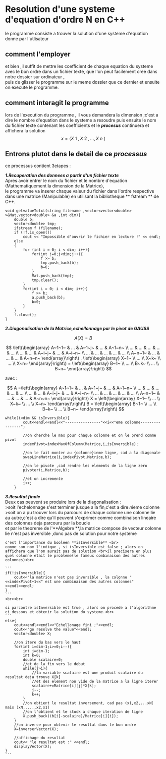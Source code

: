 # Resolution d'une systeme d'equation d'ordre N en C++
 
 le programme consiste a trouver la solution d'une systeme d'equation donne par l'utlisateur 
 
 comment l'employer
 -------------------
 et bien ,il suffit de mettre les coefficient de chaque equation du systeme avec le bon ordre dans un fichier texte,
 que l'on peut facilement cree dans notre dossier sur ordinateur ,<br>
 puis de glisser le programme sur le meme dossier que ce dernier
 et ensuite on execute le programme.
 
 comment interagit le programme
----------------------------------
 lors de l'execution du programme , il vous demandera la dimension ;c'est a dire le nombre d'equation dans le systeme a resoudre
 puis ensuite le nom du fichier texte contenant les  coefficients 
 et le ***procesus*** continuera et affichera la solution $$ x = (X~1~,X~2~,...,X~n~) $$
 

Entrons plutot dans le detail de ce ***processus***
------------------------------------------------------
ce processus contient 3etapes : <br>

***1.Recuperation des donnees a partir d'un fichier texte***<br>
Apres avoir entrer le nom du fichier et le nombre d'equation (Mathematiquement la dimension de la Matrice),<br>
le  programme va inserer chaque valeur du fichier dans l'ordre respective dans une matrice (Manipulable) en utilisant la bibliotheque ** fstream ** de C++.

```
void getvalueTotxt(string filename ,vector<vector<double> >&Mat,vector<double> &a ,int dim){
    double b;
    vector<double> tmp;
    ifstream f (filename);
    if (!f.is_open())
        cout << "Impossible d'ouvrir le fichier en lecture !" << endl;
    else
    {
        for (int i = 0; i < dim; i++){
            for(int j=0;j<dim;j++){
                f >> b;
                tmp.push_back(b);
                b=0;
            }
            Mat.push_back(tmp);
            tmp.clear();
        }
        for(int i = 0; i < dim; i++){
            f >> b;
            a.push_back(b);
            b=0;
        }
    }
    f.close();
}
```

***2.Diagonalisation de la Matrice,echellonnage par le pivot de GAUSS***<br>

 
 $$ A(X)=B $$
 
 $$ 
\left(\begin{array}
A~1~1~  & ... & A~1~j~  & ... & A~1~n~ \\
...     & ... & ...     & ... & ...    \\
...     & ... & A~i~j~  & ... & A~i~n~ \\
...     & ... & ...     & ... & ...    \\
A~n~1~  & ... & ...     & ... & A~n~n~ 
\end{array}\right\)  
. \left(\begin{array}
X~1~  \\
... \\
X~k~  \\
... \\
X~n~
\end{array}\right\) 
= \left(\begin{array}
B~1~  \\
... \\
B~k~  \\
... \\
B~n~
\end{array}\right\) $$

avec : 

$$ 
A =\left(\begin{array}
A~1~1~  & ... & A~1~j~  & ... & A~1~n~ \\
...     & ... & ...     & ... & ...    \\
...     & ... & A~i~j~  & ... & A~i~n~ \\
...     & ... & ...     & ... & ...    \\
A~n~1~  & ... & ...     & ... & A~n~n~ 
\end{array}\right\)  
X = \left(\begin{array}
X~1~  \\
... \\
X~k~  \\
... \\
X~n~
\end{array}\right\) 
B = \left(\begin{array}
B~1~  \\
... \\
B~k~  \\
... \\
B~n~
\end{array}\right\) 
$$


```
while(i<dim && isInversible){
        cout<<endl<<endl<<"----------------"<<i<<"eme colonne----------------";
        
        //on cherche le max pour chaque colonne et on le prend comme pivot
        indexPivot=indexMaxOfColumn(Matrice,i,isInversible);

        //on le fait monter au {colonne}ieme ligne, cad a la diagonale
        swapLineMatrice(i,indexPivot,Matrice,b);
        
        //on le pivote ,cad rendre les elements de la ligne zero 
        pivoter(i,Matrice,b);

        //et on incremente
        i++;
    }
```

***3.Resultat finale***<br>
Deux cas peuvent se produire lors de la diagonalisation :<br>
    >soit l'echelonnage s'est terminer jusque a la fin,c'est a dire *n*ieme colonne
    >soit on a pu trouver lors du parcours de chaque colonne une colonne lie au autre,c'est a dire qu'il peuvent s'exprimer comme combinaison lineaire des colonnes deja parcouru par la boucle<br>et par le theoreme de l'**Algebre **,la matrice compose de vecteur colonne lie n'est pas inversible ,donc pas de solution pour notre systeme

    c'est l'importance du booleen **isInversible** <br>
    comme son nom l'indique , si isInversible est false ; alors on affichera que l'on aurait pas de solution <br>il precisera en plus quel colonne etait le probleme(le fameux combinaison des autres colonnes)<br>
    
    ```
    if(!isInversible){
        cout<<"la matrice n'est pas inversible , la colonne "<<indexPivot+1<<" est une combinaison des autres colonnes"<<endl<<endl;
    }
    ```
    <br><br>

    si parcontre isInversible est true , alors on procede a l'algorithme ci dessous et obtenir la solution du systeme.<br>
    ```
    else{
        cout<<endl<<endl<<"Echellonage fini ;"<<endl;
        cout<<"go resolve the value"<<endl;
        vector<double> X;

        //on itere du bas vers le haut
        for(int i=dim-1;i>=0;i--){
            int j=dim-1;
            int k=0;
            double scalaire=0;
            //et de la fin vers le debut
            while(j>i){
                //la variable scalaire est une produit scalaire du resultat deja trouve X[k] 
                //et des element non vide de la matrice a la ligne iterer
                scalaire+=Matrice[i][j]*X[k];
                j--;
                k++;
            }
            //on obtient le resultat inversement, cad pas (x1,x2,...xN) mais (xN,....,x2,x1)
            //on l'obtient et le stock a chaque iteration de ligne 
            X.push_back((b[i]-scalaire)/Matrice[i][i]);
        }
        //on inverse pour obtenir le resultat dans le bon ordre 
        X=inverserVector(X);

        //affichage du resultat
        cout<< "le resultat est :" <<endl;
        displayVector(X);
    }
    ```


